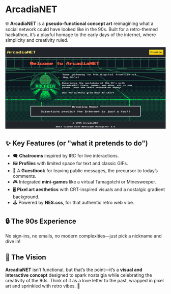 # ArcadiaNET

🌐 **ArcadiaNET** is a **pseudo-functional concept art** reimagining what a social network could have looked like in the 90s. Built for a retro-themed hackathon, it’s a playful homage to the early days of the internet, where simplicity and creativity ruled.  

![ArcadiaNET Logo](./demo.png)  

## ✨ Key Features (or "what it pretends to do")

- 🗨️ **Chatrooms** inspired by IRC for live interactions.  
- 🖼️ **Profiles** with limited space for text and classic GIFs.  
- 📖 A **Guestbook** for leaving public messages, the precursor to today’s comments.  
- 🎮 Integrated **mini-games** like a virtual Tamagotchi or Minesweeper.  
- 🖥️ **Pixel art aesthetics** with CRT-inspired visuals and a nostalgic gradient background.  
- 🕹️ Powered by **NES.css**, for that authentic retro web vibe.  

## 🔒 The 90s Experience
No sign-ins, no emails, no modern complexities—just pick a nickname and dive in!  

## 🎨 The Vision
**ArcadiaNET** isn’t functional, but that’s the point—it’s a **visual and interactive concept** designed to spark nostalgia while celebrating the creativity of the 90s. Think of it as a love letter to the past, wrapped in pixel art and sprinkled with retro vibes. 💾
